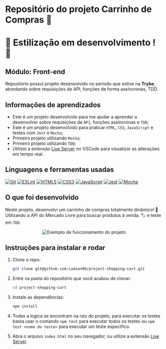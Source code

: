 # Repositório do projeto Carrinho de Compras 🛒

# :construction: Estilização em desenvolvimento ! :construction:

## Módulo: Front-end

 Repositório possuí projeto desenvolvido no período que estive na **Trybe**, abordando sobre requisições de API, funções de forma assíncronas, TDD.

## Informações de aprendizados

- Este é um projeto desenvolvido para me ajudar a aprender a desenvolver sobre requisições de `API`, funções assíncronas e `TDD`;
- Este é um projeto desenvolvido para praticar `HTML`, `CSS`, `JavaScript` e testes com `Jest` e `Mocha`;
- Primeiro projeto utilizando `Mocha`;
- Primeiro projeto utilizando `TDD`;
- Utilizei a extensão [Live Server][Live Server] no VSCode para visualizar as alterações em tempo real.

## Linguagens e ferramentas usadas

[![Git][Git-logo]][Git-url]
[![ESLint][ESLint-logo]][ESLint-url]
[![HTML5][HTML5-logo]][HTML5-url]
[![CSS3][CSS3-logo]][CSS3-url]
[![JavaScript][JavaScript-logo]][JavaScript-url]
[![Jest][Jest-logo]][Jest-url]
[![Mocha][Mocha-logo]][Mocha-url]

## O que foi desenvolvido

Neste projeto, desenvolvi um  carrinho de compras totalmente dinâmico! :shopping_cart:
Utilizando a API do Mercado Livre para buscar produtos à venda. :label:
e teste em `TDD`.

<div align="center">

![Exemplo de funcionamento do projeto][exemplo]

</div>

## Instruções para instalar e rodar

1. Clone o repo:

    ```bash
    git clone git@github.com:Ludson96/project-shopping-cart.git
    ```

1. Entre na pasta do repositório que você acabou de clonar:

    ```bash
    cd project-shopping-cart
    ```

1. Instale as dependências:

    ```bash
    npm install
    ```

1. Todas a logica se encontram na raiz do projeto, para executar os testes basta usar o comando `npm test` para executar todos os testes ou `npm test <nome do teste>` para executar um teste especifico.

1. Abra o arquivo `index.html` no seu navegador, ou utilize a extensão [Live Server][Live Server].

[Live Server]: https://marketplace.visualstudio.com/items?itemName=ritwickdey.LiveServer
[Git-logo]: https://img.shields.io/badge/git-%23F05033.svg?style=for-the-badge&logo=git&logoColor=white
[Git-url]: https://git-scm.com
[ESLint-logo]: https://img.shields.io/badge/ESLint-4B3263?style=for-the-badge&logo=eslint&logoColor=white
[ESLint-url]: https://eslint.org/
[HTML5-logo]: https://img.shields.io/badge/html5-%23E34F26.svg?style=for-the-badge&logo=html5&logoColor=white
[HTML5-url]: https://developer.mozilla.org/pt-BR/docs/Web/HTML
[CSS3-logo]: https://img.shields.io/badge/css3-%231572B6.svg?style=for-the-badge&logo=css3&logoColor=white
[CSS3-url]: https://developer.mozilla.org/pt-BR/docs/Web/CSS
[JavaScript-logo]: https://img.shields.io/badge/javascript-%23323330.svg?style=for-the-badge&logo=javascript&logoColor=%23F7DF1E
[JavaScript-url]: https://www.javascript.com/
[Jest-logo]: https://img.shields.io/badge/-jest-%23C21325?style=for-the-badge&logo=jest&logoColor=white
[Jest-url]: https://jestjs.io
[Mocha-logo]: https://img.shields.io/badge/-mocha-%238D6748?style=for-the-badge&logo=mocha&logoColor=white
[Mocha-url]: https://mochajs.org
[exemplo]: ./prototipo.gif
